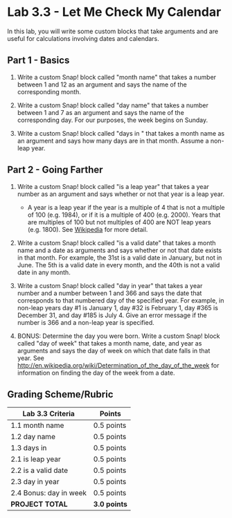 <!-- REVISED -->
# Lab 3.3 - Let Me Check My Calendar

In this lab, you will write some custom blocks that take arguments and are useful for calculations involving dates and calendars.

## Part 1 - Basics

1. Write a custom Snap! block called "month name" that takes a number between 1 and 12 as an argument and says the name of the corresponding month.

2. Write a custom Snap! block called "day name" that takes a number between 1 and 7 as an argument and says the name of the corresponding day.  For our purposes, the week begins on Sunday.

3. Write a custom Snap! block called "days in " that takes a month name as an argument and says how many days are in that month.  Assume a non-leap year.

## Part 2 - Going Farther

1. Write a custom Snap! block called "is a leap year" that takes a year number as an argument and says whether or not that year is a leap year.

    - A year is a leap year if the year is a multiple of 4 that is not a multiple of 100 (e.g. 1984), or if it is a multiple of 400 (e.g. 2000). Years that are multiples of 100 but not multiples of 400 are NOT leap years (e.g. 1800).  See [Wikipedia](https://en.wikipedia.org/wiki/Leap_year#Algorithm) for more detail.

2. Write a custom Snap! block called "is a valid date" that takes a month name and a date as arguments and says whether or not that date exists in that month.  For example, the 31st is a valid date in January, but not in June.  The 5th is a valid date in every month, and the 40th is not a valid date in any month.

3. Write a custom Snap! block called "day in year" that takes a year number and a number between 1 and 366 and says the date that corresponds to that numbered day of the specified year.  For example, in non-leap years day #1 is January 1, day #32 is February 1, day #365 is December 31, and day #185 is July 4.  Give an error message if the number is 366 and a non-leap year is specified.

4. BONUS: Determine the day you were born.  Write a custom Snap! block called "day of week" that takes a month name, date, and year as arguments and says the day of week on which that date falls in that year.  See  <http://en.wikipedia.org/wiki/Determination_of_the_day_of_the_week> for information on finding the day of the week from a date.

## Grading Scheme/Rubric

| **Lab 3.3 Criteria**            | Points               |
| ------------------------------- | -------------- |
| 1.1 month name                  | 0.5 points     |
| 1.2 day name                    | 0.5 points     |
| 1.3 days in                     | 0.5 points     |
| 2.1 is leap year                | 0.5 points     |
| 2.2 is a valid date             | 0.5 points     |
| 2.3 day in year                 | 0.5 points     |
| 2.4 Bonus: day in week          | 0.5 points     |
| **PROJECT TOTAL**               | **3.0 points** |
